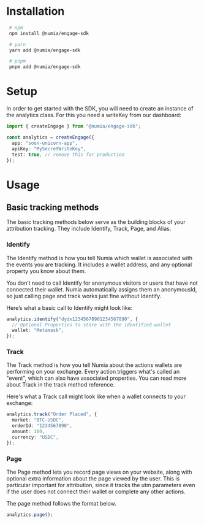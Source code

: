 # Installation

```bash
 # npm
 npm install @numia/engage-sdk

 # yarn
 yarn add @numia/engage-sdk

 # pnpm
 pnpm add @numia/engage-sdk
```

# Setup

In order to get started with the SDK, you will need to create an instance of the analytics class. For this you need a writeKey from our dashboard:

```typescript
import { createEngage } from "@numia/engage-sdk";

const analytics = createEngage({
  app: "soon-unicorn-app",
  apiKey: "MySecretWriteKey",
  test: true, // remove this for production
});
```

# Usage

## Basic tracking methods

The basic tracking methods below serve as the building blocks of your attribution tracking. They include Identify, Track, Page, and Alias.

### Identify

The Identify method is how you tell Numia which wallet is associated with the events you are tracking. It includes a wallet address, and any optional property you know about them.

You don’t need to call Identify for anonymous visitors or users that have not connected their wallet. Numia automatically assigns them an anonymousId, so just calling page and track works just fine without Identify.

Here’s what a basic call to Identify might look like:

```typescript
analytics.identify("dydx12345678901234567890", {
  // Optional Properties to store with the identified wallet
  wallet: "Metamask",
});
```

### Track

The Track method is how you tell Numia about the actions wallets are performing on your exchange. Every action triggers what's called an "event", which can also have associated properties. You can read more about Track in the track method reference.

Here's what a Track call might look like when a wallet connects to your exchange:

```typescript
analytics.track("Order Placed", {
  market: "BTC-USDC",
  orderId: "1234567890",
  amount: 100,
  currency: "USDC",
});
```

### Page

The Page method lets you record page views on your website, along with optional extra information about the page viewed by the user. This is particular important for attribution, since it tracks the utm parameters even if the user does not connect their wallet or complete any other actions.

The page method follows the format below.

```typescript
analytics.page();
```
